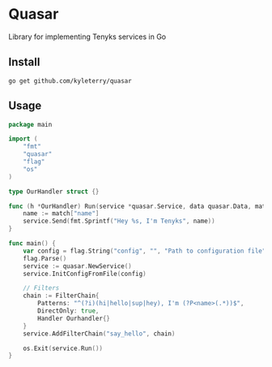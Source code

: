 # Quasar
Library for implementing Tenyks services in Go

## Install

`go get github.com/kyleterry/quasar`

## Usage

```go
package main

import (
	"fmt"
	"quasar"
	"flag"
	"os"
)

type OurHandler struct {}

func (h *OurHandler) Run(service *quasar.Service, data quasar.Data, match quasar.Match) {
	name := match["name"]
	service.Send(fmt.Sprintf("Hey %s, I'm Tenyks", name))
}

func main() {
	var config = flag.String("config", "", "Path to configuration file")
	flag.Parse()
	service := quasar.NewService()
	service.InitConfigFromFile(config)

	// Filters
	chain := FilterChain{
		Patterns: "^(?i)(hi|hello|sup|hey), I'm (?P<name>(.*))$",
		DirectOnly: true,
		Handler Ourhandler{}
	}
	service.AddFilterChain("say_hello", chain)

	os.Exit(service.Run())
}
```
